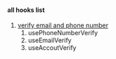 #### all hooks list

1. [verify email and phone number](./src/hooks/pageHooks/accountVerify.ts)
   1. usePhoneNumberVerify
   2. useEmailVerify
   3. useAccoutVerify
